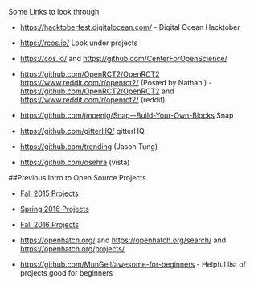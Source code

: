 Some Links to look through

- https://hacktoberfest.digitalocean.com/  - Digital Ocean Hacktober

- https://rcos.io/  Look under projects

- https://cos.io/ and https://github.com/CenterForOpenScience/

- https://github.com/OpenRCT2/OpenRCT2 https://www.reddit.com/r/openrct2/  (Posted by Nathan ) - https://github.com/OpenRCT2/OpenRCT2 and https://www.reddit.com/r/openrct2/ (reddit)

- https://github.com/jmoenig/Snap--Build-Your-Own-Blocks  Snap

- https://github.com/gitterHQ/ gitterHQ

- https://github.com/trending  (Jason Tung)

- https://github.com/osehra  (vista)

##Previous Intro to Open Source Projects

- [Fall 2015 Projects](Fall2015Projects.md)

- [Spring 2016 Projects](Spring2016Projects.md)

- [Fall 2016 Projects](Fall2016Projects.md)

-  https://openhatch.org/ and https://openhatch.org/search/ and https://openhatch.org/projects/  

- https://github.com/MunGell/awesome-for-beginners - Helpful list of projects good for beginners